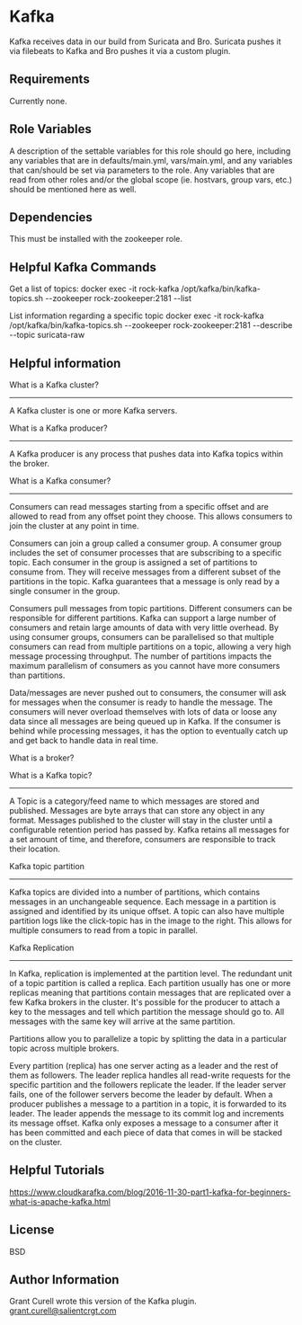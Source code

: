 Kafka
=========

Kafka receives data in our build from Suricata and Bro. Suricata pushes it via filebeats to Kafka and Bro pushes it via a custom plugin.

Requirements
------------

Currently none.

Role Variables
--------------

A description of the settable variables for this role should go here, including any variables that are in defaults/main.yml, vars/main.yml, and any variables that can/should be set via parameters to the role. Any variables that are read from other roles and/or the global scope (ie. hostvars, group vars, etc.) should be mentioned here as well.

Dependencies
------------

This must be installed with the zookeeper role.

Helpful Kafka Commands
----------------------

Get a list of topics:
docker exec -it rock-kafka /opt/kafka/bin/kafka-topics.sh --zookeeper rock-zookeeper:2181 --list

List information regarding a specific topic
docker exec -it rock-kafka /opt/kafka/bin/kafka-topics.sh --zookeeper rock-zookeeper:2181 --describe --topic suricata-raw

Helpful information
-------------------

What is a Kafka cluster?
************************
A Kafka cluster is one or more Kafka servers.

What is a Kafka producer?
*************************
A Kafka producer is any process that pushes data into Kafka topics within the broker.

What is a Kafka consumer?
*************************
Consumers can read messages starting from a specific offset and are allowed to read from any offset point they choose. This allows consumers to join the cluster at any point in time.

Consumers can join a group called a consumer group. A consumer group includes the set of consumer processes that are subscribing to a specific topic. Each consumer in the group is assigned a set of partitions to consume from. They will receive messages from a different subset of the partitions in the topic. Kafka guarantees that a message is only read by a single consumer in the group.

Consumers pull messages from topic partitions. Different consumers can be responsible for different partitions. Kafka can support a large number of consumers and retain large amounts of data with very little overhead. By using consumer groups, consumers can be parallelised so that multiple consumers can read from multiple partitions on a topic, allowing a very high message processing throughput. The number of partitions impacts the maximum parallelism of consumers as you cannot have more consumers than partitions.

Data/messages are never pushed out to consumers, the consumer will ask for messages when the consumer is ready to handle the message. The consumers will never overload themselves with lots of data or loose any data since all messages are being queued up in Kafka. If the consumer is behind while processing messages, it has the option to eventually catch up and get back to handle data in real time.

What is a broker?

What is a Kafka topic?
**********************
A Topic is a category/feed name to which messages are stored and published. Messages are byte arrays that can store any object in any format. Messages published to the cluster will stay in the cluster until a configurable retention period has passed by. Kafka retains all messages for a set amount of time, and therefore, consumers are responsible to track their location.

Kafka topic partition
*********************
Kafka topics are divided into a number of partitions, which contains messages in an unchangeable sequence. Each message in a partition is assigned and identified by its unique offset. A topic can also have multiple partition logs like the click-topic has in the image to the right. This allows for multiple consumers to read from a topic in parallel.

Kafka Replication
*****************
In Kafka, replication is implemented at the partition level. The redundant unit of a topic partition is called a replica. Each partition usually has one or more replicas meaning that partitions contain messages that are replicated over a few Kafka brokers in the cluster. It's possible for the producer to attach a key to the messages and tell which partition the message should go to. All messages with the same key will arrive at the same partition.

Partitions allow you to parallelize a topic by splitting the data in a particular topic across multiple brokers.

Every partition (replica) has one server acting as a leader and the rest of them as followers. The leader replica handles all read-write requests for the specific partition and the followers replicate the leader. If the leader server fails, one of the follower servers become the leader by default. When a producer publishes a message to a partition in a topic, it is forwarded to its leader. The leader appends the message to its commit log and increments its message offset. Kafka only exposes a message to a consumer after it has been committed and each piece of data that comes in will be stacked on the cluster.


Helpful Tutorials
-----------------
https://www.cloudkarafka.com/blog/2016-11-30-part1-kafka-for-beginners-what-is-apache-kafka.html

License
-------

BSD

Author Information
------------------

Grant Curell wrote this version of the Kafka plugin. grant.curell@salientcrgt.com
